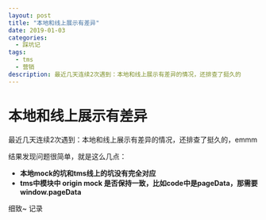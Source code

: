 ```yaml
---
layout: post
title: "本地和线上展示有差异"
date: 2019-01-03
categories:
  - 踩坑记
tags:
  - tms
  - 营销
description: 最近几天连续2次遇到：本地和线上展示有差异的情况，还排查了挺久的
---
```


# 本地和线上展示有差异 

最近几天连续2次遇到：本地和线上展示有差异的情况，还排查了挺久的，emmm

结果发现问题很简单，就是这么几点：
- **本地mock的坑和tms线上的坑没有完全对应**
- **tms中模块中 origin mock 是否保持一致，比如code中是pageData，那需要window.pageData**

细致~ 记录